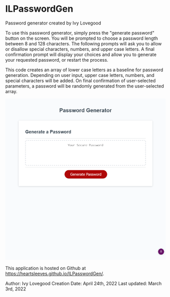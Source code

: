 # ILPasswordGen

Password generator created by Ivy Lovegood

To use this password generator, simply press the "generate password" button on the screen. You will be prompted to choose a password length between 8 and 128 characters. The following prompts will ask you to allow or disallow special characters, numbers, and upper case letters. A final confirmation prompt will display your choices and allow you to generate your requested password, or restart the process.

This code creates an array of lower case letters as a baseline for password generation. Depending on user input, upper case letters, numbers, and special characters will be added. On final confirmation of user-selected parameters, a password will be randomly generated from the user-selected array.

![Image](.\assets\images\Screenshot.png "Password Generator")

This application is hosted on Github at https://heartsleeves.github.io/ILPasswordGen/.

Author: Ivy Lovegood
Creation Date: April 24th, 2022
Last updated: March 3rd, 2022
